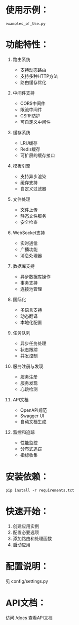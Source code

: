 # 使用示例：
    examples_of_Use.py

# 功能特性：
1. 路由系统
   - 支持动态路由
   - 支持多种HTTP方法
   - 路由缓存优化

2. 中间件支持
   - CORS中间件
   - 限流中间件
   - CSRF防护
   - 可自定义中间件

3. 缓存系统
   - LRU缓存
   - Redis缓存
   - 可扩展的缓存接口

4. 模板引擎
   - 支持异步渲染
   - 缓存支持
   - 自定义过滤器

5. 文件处理
   - 文件上传
   - 静态文件服务
   - 安全检查

6. WebSocket支持
   - 实时通信
   - 广播功能
   - 消息处理器

7. 数据库支持
   - 异步数据库操作
   - 事务支持
   - 连接池管理

8. 国际化
   - 多语言支持
   - 动态翻译
   - 本地化配置

9. 任务队列
   - 异步任务处理
   - 状态跟踪
   - 并发控制

10. 服务注册与发现
    - 服务注册
    - 服务发现
    - 心跳检测

11. API文档
    - OpenAPI规范
    - Swagger UI
    - 自动文档生成

12. 监控和追踪
    - 性能监控
    - 分布式追踪
    - 指标收集

# 安装依赖：
    pip install -r requirements.txt

# 快速开始：
1. 创建应用实例
2. 配置必要选项
3. 添加路由和处理函数
4. 启动应用

# 配置说明：
见 config/settings.py

# API文档：
访问 /docs 查看API文档